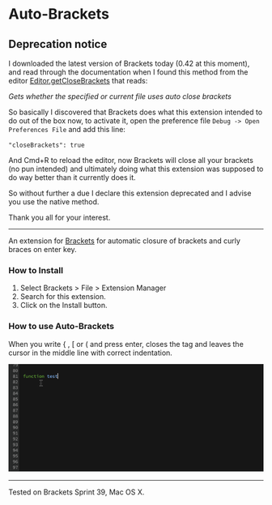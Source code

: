Auto-Brackets
======

## Deprecation notice

I downloaded the latest version of Brackets today (0.42 at this moment), and read through the documentation when I found this method from the editor [Editor.getCloseBrackets](http://brackets.io/docs/current/modules/editor/Editor.html#Editor-getCloseBrackets) that reads:

_Gets whether the specified or current file uses auto close brackets_

So basically I discovered that Brackets does what this extension intended to do out of the box now, to activate it, open the preference file `Debug -> Open Preferences File` and add this line:

    "closeBrackets": true

And Cmd+R to reload the editor, now Brackets will close all your brackets (no pun intended) and ultimately doing what this extension was supposed to do way better than it currently does it.

So without further a due I declare this extension deprecated and I advise you use the native method.

Thank you all for your interest. 

------

An extension for [Brackets](https://github.com/adobe/brackets/) for automatic closure of brackets and curly braces on enter key.

### How to Install

1. Select Brackets > File > Extension Manager
2. Search for this extension.
3. Click on the Install button.

### How to use Auto-Brackets
When you write { , [ or ( and press enter, closes the tag and leaves the cursor in the middle line with correct indentation.

![Example](auto-brackets3.gif "Example")

***
Tested on Brackets Sprint 39, Mac OS X.
